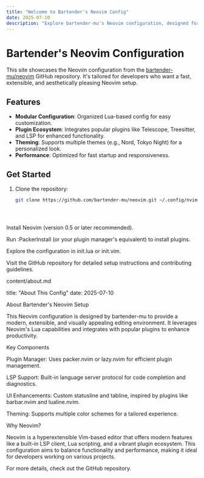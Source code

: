 ```yaml
---
title: "Welcome to Bartender's Neovim Config"
date: 2025-07-10
description: "Explore bartender-mu's Neovim configuration, designed for developers seeking a powerful and visually appealing editing experience."
---
```


# Bartender's Neovim Configuration

This site showcases the Neovim configuration from the [bartender-mu/neovim](https://github.com/bartender-mu/neovim) GitHub repository. It's tailored for developers who want a fast, extensible, and aesthetically pleasing Neovim setup.

## Features
- **Modular Configuration**: Organized Lua-based config for easy customization.
- **Plugin Ecosystem**: Integrates popular plugins like Telescope, Treesitter, and LSP for enhanced functionality.
- **Theming**: Supports multiple themes (e.g., Nord, Tokyo Night) for a personalized look.
- **Performance**: Optimized for fast startup and responsiveness.

## Get Started
1. Clone the repository:
   ```bash
   git clone https://github.com/bartender-mu/neovim.git ~/.config/nvim





Install Neovim (version 0.5 or later recommended).



Run :PackerInstall (or your plugin manager's equivalent) to install plugins.



Explore the configuration in init.lua or init.vim.

Visit the GitHub repository for detailed setup instructions and contributing guidelines.

content/about.md



title: "About This Config" date: 2025-07-10

About Bartender's Neovim Setup

This Neovim configuration is designed by bartender-mu to provide a modern, extensible, and visually appealing editing environment. It leverages Neovim's Lua capabilities and integrates with popular plugins to enhance productivity.

Key Components





Plugin Manager: Uses packer.nvim or lazy.nvim for efficient plugin management.



LSP Support: Built-in language server protocol for code completion and diagnostics.



UI Enhancements: Custom statusline and tabline, inspired by plugins like barbar.nvim and lualine.nvim.



Theming: Supports multiple color schemes for a tailored experience.

Why Neovim?

Neovim is a hyperextensible Vim-based editor that offers modern features like a built-in LSP client, Lua scripting, and a vibrant plugin ecosystem. This configuration aims to balance functionality and performance, making it ideal for developers working on various projects.

For more details, check out the GitHub repository.
